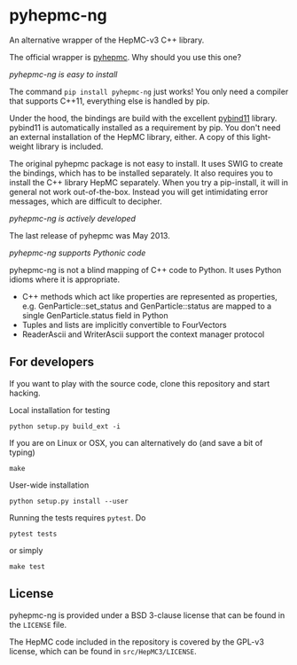 # pyhepmc-ng

An alternative wrapper of the HepMC-v3 C++ library.

The official wrapper is [pyhepmc](https://pypi.org/project/pyhepmc/).
Why should you use this one?

*pyhepmc-ng is easy to install*

The command `pip install pyhepmc-ng` just works! You only need a compiler that
supports C++11, everything else is handled by pip.

Under the hood, the bindings are build with the excellent
[pybind11](http://pybind11.readthedocs.io/en/stable/) library.
pybind11 is automatically installed as a requirement by pip. You don't need an
external installation of the HepMC library, either. A copy of this
light-weight library is included.

The original pyhepmc package is not easy to install. It uses SWIG to create
the bindings, which has to be installed separately. It also requires you to
install the C++ library HepMC separately. When you try a pip-install, it will
in general not work out-of-the-box. Instead you will get intimidating error
messages, which are difficult to decipher.

*pyhepmc-ng is actively developed*

The last release of pyhepmc was May 2013.

*pyhepmc-ng supports Pythonic code*

pyhepmc-ng is not a blind mapping of C++ code to Python. It uses Python idioms
where it is appropriate.

- C++ methods which act like properties are represented as properties,
  e.g. GenParticle::set_status and GenParticle::status are mapped to a single
  GenParticle.status field in Python
- Tuples and lists are implicitly convertible to FourVectors
- ReaderAscii and WriterAscii support the context manager protocol

## For developers

If you want to play with the source code, clone this repository and start
hacking.

Local installation for testing

    python setup.py build_ext -i

If you are on Linux or OSX, you can alternatively do (and save a bit of typing)

    make

User-wide installation

    python setup.py install --user

Running the tests requires `pytest`. Do

    pytest tests

or simply

    make test

## License

pyhepmc-ng is provided under a BSD 3-clause license that can be found in the `LICENSE` file.

The HepMC code included in the repository is covered by the GPL-v3 license, which can be found in `src/HepMC3/LICENSE`.

